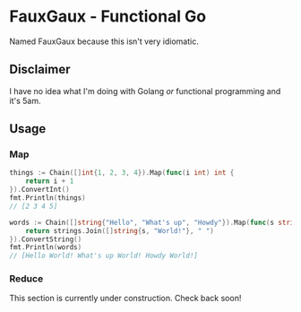 
# FauxGaux - Functional Go

Named FauxGaux because this isn't very idiomatic.

## Disclaimer

I have no idea what I'm doing with Golang _or_ functional programming and it's 5am.

## Usage

### Map

```go
things := Chain([]int{1, 2, 3, 4}).Map(func(i int) int {
    return i + 1
}).ConvertInt()
fmt.Println(things)
// [2 3 4 5]
```

```go
words := Chain([]string{"Hello", "What's up", "Howdy"}).Map(func(s string) string {
    return strings.Join([]string{s, "World!"}, " ")
}).ConvertString()
fmt.Println(words)
// [Hello World! What's up World! Howdy World!]
```

### Reduce

This section is currently under construction. Check back soon!